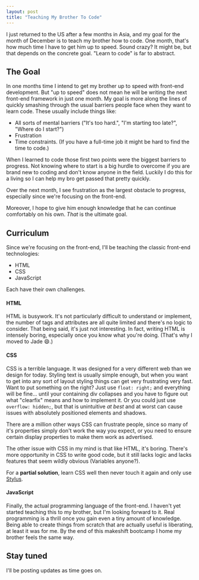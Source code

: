 ```yaml
---
layout: post
title: "Teaching My Brother To Code"
---
```


I just returned to the US after a few months in Asia, and my goal for the month of December is to teach my brother how to code. One month, that's how much time I have to get him up to speed. Sound crazy? It might be, but that depends on the concrete goal. "Learn to code" is far to abstract.

## The Goal

In one months time I intend to get my brother up to speed with front-end development. But "up to speed" does not mean he will be writing the next front-end framework in just one month. My goal is more along the lines of quickly smashing through the usual barriers people face when they want to learn code. These usually include things like:

* All sorts of mental barriers ("It's too hard.", "I'm starting too late?", "Where do I start?")
* Frustration
* Time constraints. (If you have a full-time job it might be hard to find the time to code.)

When I learned to code those first two points were the biggest barriers to progress. Not knowing where to start is a big hurdle to overcome if you are brand new to coding and don't know anyone in the field. Luckily I do this for a living so I can help my bro get passed that pretty quickly. 

Over the next month, I see frustration as the largest obstacle to progress, especially since we're focusing on the front-end. 

Moreover, I hope to give him enough knowledge that he can continue comfortably on his own. _That_ is the ultimate goal.

## Curriculum

Since we're focusing on the front-end, I'll be teaching the classic front-end technologies:

* HTML
* CSS
* JavaScript

Each have their own challenges.

#### HTML

HTML is busywork. It's not particularly difficult to understand or implement, the number of tags and attributes are all quite limited and there's no logic to consider. That being said, it's just not interesting. In fact, writing HTML is intensely boring, especially once you know what you're doing. (That's why I moved to Jade :smile:.)

#### CSS

CSS is a terrible language. It was designed for a very different web than we design for today. Styling text is usually simple enough, but when you want to get into any sort of layout styling things can get very frustrating very fast. Want to put something on the right? Just use `float: right;` and everything will be fine... until your containing div collapses and you have to figure out what "clearfix" means and how to implement it. Or you could just use `overflow: hidden;`, but that is unintuitive _at best_ and at worst can cause issues with absolutely positioned elements and shadows.

There are a million other ways CSS can frustrate people, since so many of it's properties simply don't work the way you expect, or you need to ensure certain display properties to make them work as advertised.

The other issue with CSS in my mind is that like HTML, it's boring. There's more opportunity in CSS to write good code, but it still lacks logic and lacks features that seem wildly obvious (Variables anyone?).

For a **partial solution**, learn CSS well then never touch it again and only use [Stylus][stylus].

[stylus]: http://learnboost.github.io/stylus/

#### JavaScript

Finally, the actual programming language of the front-end. I haven't yet started teaching this to my brother, but I'm looking forward to it. Real programming is a thrill once you gain even a tiny amount of knowledge. Being able to create things from scratch that are actually useful is liberating, at least it was for me. By the end of this makeshift bootcamp I home my brother feels the same way.

## Stay tuned

I'll be posting updates as time goes on.

